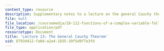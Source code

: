 ```yaml
---
content_type: resource
description: Supplementary notes to a lecture on the general Cauchy theorem.
file: null
file_location: /coursemedia/18-112-functions-of-a-complex-variable-fall-2008/8793d412fa0da2a4183539f5d8f7e3fd_lecture13.pdf
file_type: application/pdf
resourcetype: Document
title: 'Lecture 13: The General Cauchy Theorem'
uid: 8793d412-fa0d-a2a4-1835-39f5d8f7e3fd
---
```

